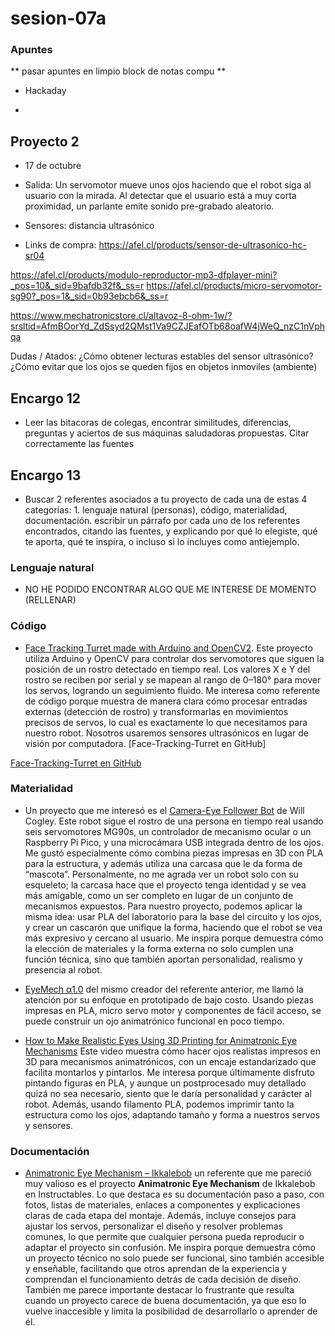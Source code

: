 # sesion-07a

### Apuntes
** pasar apuntes en limpio block de notas compu **
- Hackaday

- 
## Proyecto 2

- 17 de octubre 

- Salida: Un servomotor mueve unos ojos haciendo que el robot siga al usuario con la mirada. Al detectar que el usuario está a muy corta proximidad, un parlante emite sonido pre-grabado aleatorio.

- Sensores:
distancia ultrasónico

- Links de compra:
https://afel.cl/products/sensor-de-ultrasonico-hc-sr04

https://afel.cl/products/modulo-reproductor-mp3-dfplayer-mini?_pos=10&_sid=9bafdb32f&_ss=r
https://afel.cl/products/micro-servomotor-sg90?_pos=1&_sid=0b93ebcb6&_ss=r

https://www.mechatronicstore.cl/altavoz-8-ohm-1w/?srsltid=AfmBOorYd_ZdSsyd2QMst1Va9CZJEafOTb68oafW4jWeQ_nzC1nVphqa

Dudas / Atados:
¿Cómo obtener lecturas estables del sensor ultrasónico?
¿Cómo evitar que los ojos se queden fijos en objetos inmoviles (ambiente)

## Encargo 12
           
- Leer las bitacoras de colegas, encontrar similitudes, diferencias, preguntas y aciertos de sus máquinas saludadoras propuestas. Citar correctamente las fuentes

## Encargo 13
- Buscar 2 referentes asociados a tu proyecto de cada una de estas 4 categorías: 1. lenguaje natural (personas), código, materialidad, documentación. escribir un párrafo por cada uno de los referentes encontrados, citando las fuentes, y explicando por qué lo elegiste, qué te aporta, qué te inspira, o incluso si lo incluyes como antiejemplo.

### Lenguaje natural 
- NO HE PODIDO ENCONTRAR ALGO QUE ME INTERESE DE MOMENTO (RELLENAR)

### Código

- [Face Tracking Turret made with Arduino and OpenCV2](https://www.youtube.com/watch?v=a_UiYOO-Sdw). Este proyecto utiliza Arduino y OpenCV para controlar dos servomotores que siguen la posición de un rostro detectado en tiempo real. Los valores X e Y del rostro se reciben por serial y se mapean al rango de 0–180° para mover los servos, logrando un seguimiento fluido. Me interesa como referente de código porque muestra de manera clara cómo procesar entradas externas (detección de rostro) y transformarlas en movimientos precisos de servos, lo cual es exactamente lo que necesitamos para nuestro robot. Nosotros usaremos sensores ultrasónicos en lugar de visión por computadora. 
[Face-Tracking-Turret en GitHub]

[Face-Tracking-Turret en GitHub](https://github.com/OwenTheGreenBean/Face-Tracking-Turret)

### Materialidad

- Un proyecto que me interesó es el [Camera-Eye Follower Bot](https://www.notion.so/nilheim-mechatronics/Camera-Eye-Follower-Bot-25524779b64d80969680f8a0c32fa703) de Will Cogley. Este robot sigue el rostro de una persona en tiempo real usando seis servomotores MG90s, un controlador de mecanismo ocular o un Raspberry Pi Pico, y una microcámara USB integrada dentro de los ojos. Me gustó especialmente cómo combina piezas impresas en 3D con PLA para la estructura, y además utiliza una carcasa que le da forma de “mascota”. Personalmente, no me agrada ver un robot solo con su esqueleto; la carcasa hace que el proyecto tenga identidad y se vea más amigable, como un ser completo en lugar de un conjunto de mecanismos expuestos. Para nuestro proyecto, podemos aplicar la misma idea: usar PLA del laboratorio para la base del circuito y los ojos, y crear un cascarón que unifique la forma, haciendo que el robot se vea más expresivo y cercano al usuario. Me inspira porque demuestra cómo la elección de materiales y la forma externa no solo cumplen una función técnica, sino que también aportan personalidad, realismo y presencia al robot.

- [EyeMech α1.0](https://willcogley.notion.site/Will-Cogley-Project-Archive-75a4864d73ab4361ab26cabaadaec33a) del mismo creador del referente anterior, me llamó la atención por su enfoque en prototipado de bajo costo. Usando piezas impresas en PLA, micro servo motor y componentes de fácil acceso, se puede construir un ojo animatrónico funcional en poco tiempo.

- [How to Make Realistic Eyes Using 3D Printing for Animatronic Eye Mechanisms](https://www.instructables.com/How-to-Make-Realistic-Eyes-Using-3D-Printing-for-Anim/) Este video muestra cómo hacer ojos realistas impresos en 3D para mecanismos animatrónicos, con un encaje estandarizado que facilita montarlos y pintarlos. Me interesa porque últimamente disfruto pintando figuras en PLA, y aunque un postprocesado muy detallado quizá no sea necesario, siento que le daría personalidad y carácter al robot. Además, usando filamento PLA, podemos imprimir tanto la estructura como los ojos, adaptando tamaño y forma a nuestros servos y sensores.

### Documentación
- [Animatronic Eye Mechanism – Ikkalebob](https://www.instructables.com/Animatronic-Eye-Mechanism/) un referente que me pareció muy valioso es el proyecto **Animatronic Eye Mechanism** de Ikkalebob en Instructables. Lo que destaca es su documentación paso a paso, con fotos, listas de materiales, enlaces a componentes y explicaciones claras de cada etapa del montaje. Además, incluye consejos para ajustar los servos, personalizar el diseño y resolver problemas comunes, lo que permite que cualquier persona pueda reproducir o adaptar el proyecto sin confusión. Me inspira porque demuestra cómo un proyecto técnico no solo puede ser funcional, sino también accesible y enseñable, facilitando que otros aprendan de la experiencia y comprendan el funcionamiento detrás de cada decisión de diseño. También me parece importante destacar lo frustrante que resulta cuando un proyecto carece de buena documentación, ya que eso lo vuelve inaccesible y limita la posibilidad de desarrollarlo o aprender de él.



